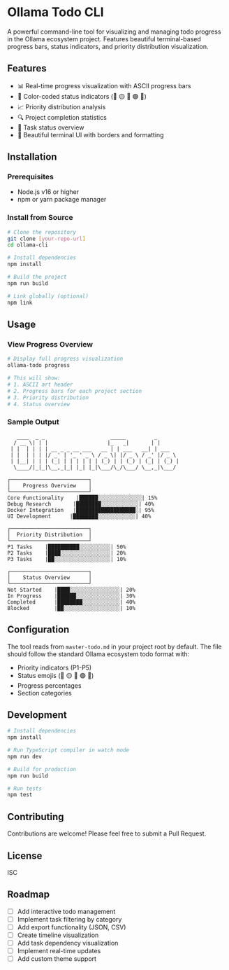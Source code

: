 # Ollama Todo CLI

A powerful command-line tool for visualizing and managing todo progress in the Ollama ecosystem project. Features beautiful terminal-based progress bars, status indicators, and priority distribution visualization.

## Features

- 📊 Real-time progress visualization with ASCII progress bars
- 🎨 Color-coded status indicators (🔴 🟡 🔵 🟢 📌)
- 📈 Priority distribution analysis
- 🔍 Project completion statistics
- 🎯 Task status overview
- 💫 Beautiful terminal UI with borders and formatting

## Installation

### Prerequisites

- Node.js v16 or higher
- npm or yarn package manager

### Install from Source

```bash
# Clone the repository
git clone [your-repo-url]
cd ollama-cli

# Install dependencies
npm install

# Build the project
npm run build

# Link globally (optional)
npm link
```

## Usage

### View Progress Overview

```bash
# Display full progress visualization
ollama-todo progress

# This will show:
# 1. ASCII art header
# 2. Progress bars for each project section
# 3. Priority distribution
# 4. Status overview
```

### Sample Output

```
   ____  _ _                     _____         _      
  / __ \| | |                   |_   _|       | |     
 | |  | | | | __ _ _ __ ___   __ | | ___   __| | ___ 
 | |  | | | |/ _' | '_ ' _ \ / _ \| |/ _ \ / _' |/ _ \
 | |__| | | | (_| | | | | | | (_) | | (_) | (_| | (_) |
  \____/|_|_|\__,_|_| |_| |_|\___/\_/\___/ \__,_|\___/ 

┌─────────────────────────┐
│    Progress Overview    │
└─────────────────────────┘
Core Functionality    |██████░░░░░░░░░░░░░░| 15%
Debug Research       |████████░░░░░░░░░░░░| 40%
Docker Integration   |███████████████████░| 95%
UI Development      |████████░░░░░░░░░░░░| 40%

┌─────────────────────────┐
│  Priority Distribution  │
└─────────────────────────┘
P1 Tasks    |██████████░░░░░░░░░░| 50%
P2 Tasks    |████░░░░░░░░░░░░░░░░| 20%
P3 Tasks    |██░░░░░░░░░░░░░░░░░░| 10%

┌─────────────────────────┐
│    Status Overview      │
└─────────────────────────┘
Not Started    |████░░░░░░░░░░░░░░░░| 20%
In Progress    |██████░░░░░░░░░░░░░░| 30%
Completed      |████████░░░░░░░░░░░░| 40%
Blocked        |██░░░░░░░░░░░░░░░░░░| 10%
```

## Configuration

The tool reads from `master-todo.md` in your project root by default. The file should follow the standard Ollama ecosystem todo format with:

- Priority indicators (P1-P5)
- Status emojis (🔴 🟡 🔵 🟢 📌)
- Progress percentages
- Section categories

## Development

```bash
# Install dependencies
npm install

# Run TypeScript compiler in watch mode
npm run dev

# Build for production
npm run build

# Run tests
npm test
```

## Contributing

Contributions are welcome! Please feel free to submit a Pull Request.

## License

ISC

## Roadmap

- [ ] Add interactive todo management
- [ ] Implement task filtering by category
- [ ] Add export functionality (JSON, CSV)
- [ ] Create timeline visualization
- [ ] Add task dependency visualization
- [ ] Implement real-time updates
- [ ] Add custom theme support 